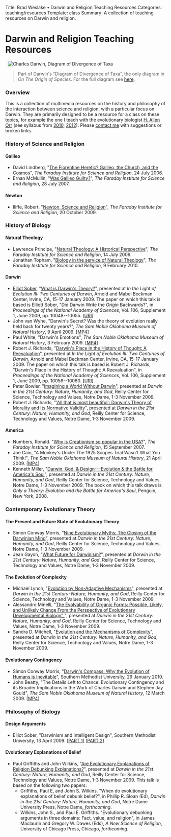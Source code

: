 Title: Brad Weslake &bull; Darwin and Religion Teaching Resources
Categories: teaching/resources
Template: class
Summary: A collection of teaching resources on Darwin and religion.

# Darwin and Religion Teaching Resources

&nbsp;
![Charles Darwin, Diagram of Divergence of
Taxa](http://bweslake.s3.amazonaws.com/images/darwin_diagram.png)
<blockquote class="caption">Part of Darwin's &ldquo;Diagram of Divergence of Taxa&rdquo;, the only diagram in <em>On The Origin of Species</em>.  For the full diagram see <a href="http://darwin-online.org.uk/content/frameset?viewtype=image&amp;itemID=F373&amp;pageseq=133">here</a>.</blockquote>

### Overview

This is a collection of multimedia resources on the history and philosophy of the interaction between science and religion, with a particular focus on Darwin.  They are primarily designed to be a resource for a class on these topics, for example the one I teach with the evolutionary biologist [H. Allen Orr](http://www.rochester.edu/College/BIO/professors/orr.html) (see syllabus from [2010](../2010/darwin), [2012](../2012/darwin)).  Please [contact me](mailto:bradley.weslake@rochester.edu) with suggestions or broken links.

### History of Science and Religion ###

#### Galileo ####

- David Lindberg, "[The Florentine Heretic? Galileo, the Church, and the Cosmos](http://www.st-edmunds.cam.ac.uk/faraday/Multimedia.php?Mode=Add&ItemID=Item_Multimedia_82)", *The Faraday Institute for Science and Religion*, 24 July 2006.
- Ernan McMullin, "[Was Galileo Guilty?](http://www.st-edmunds.cam.ac.uk/faraday/Multimedia.php?Mode=Add&ItemID=Item_Multimedia_174)", *The Faraday Institute for Science and Religion*, 28 July 2007.

#### Newton ####

- Iliffe, Robert. "[Newton, Science and Religion](http://www.st-edmunds.cam.ac.uk/faraday/Multimedia.php?Mode=Add&ItemID=Item_Multimedia_332)", *The Faraday Institute for Science and Religion*, 20 October 2009.

### History of Biology ###

#### Natural Theology ####

- Lawrence Principe, "[Natural Theology: A Historical Perspective](http://www.st-edmunds.cam.ac.uk/faraday/Multimedia.php?Mode=Add&ItemID=Item_Multimedia_317)", *The Faraday Institute for Science and Religion*, 14 July 2009.
- Jonathan Topham, "[Biology in the service of Natural Theology](http://www.st-edmunds.cam.ac.uk/faraday/Multimedia.php?Mode=Add&ItemID=Item_Multimedia_340)", *The Faraday Institute for Science and Religion*, 9 February 2010.

#### Darwin ####

- [Elliot Sober][sober], "[What is Darwin's Theory?](http://sackler.nasmediaonline.org/2009/darwin/elliot_sober/elliot_sober.html)", presented at *In the Light of Evolution III: Two Centuries of Darwin*, Arnold and Mabel Beckman Center, Irvine, CA, 15-17 January 2009.  The paper on which this talk is based is Elliott Sober, "Did Darwin Write the *Origin* Backwards?", in *Proceedings of the National Academy of Sciences*, Vol. 106, Supplement 1, June 2009, pp. 10048--10055. <span class="small">[<a href="http://dx.doi.org/10.1073/pnas.0901109106">URI</a>]</span>
- John van Wyhe, "Darwin's Secret? Was the theory of evolution really held back for twenty years?", *The Sam Noble Oklahoma Museum of Natural History*, 9 April 2009. \[[MP4](http://www.snomnh.ou.edu/rss/video/darwin_apr0909.mp4)\]
- Paul White, "Darwin's Emotions", *The Sam Noble Oklahoma Museum of Natural History*, 3 February 2009. \[[MP4](http://www.snomnh.ou.edu/rss/video/darwin_feb0309.mp4)\]
- Robert J. Richards, "[Darwin's Place in the History of Thought: A Reevaluation](http://sackler.nasmediaonline.org/2009/darwin/robert_richards/robert_richards.html)", presented at *In the Light of Evolution III: Two Centuries of Darwin*, Arnold and Mabel Beckman Center, Irvine, CA, 15-17 January 2009.  The paper on which this talk is based is Robert J. Richards, "Darwin's Place in the History of Thought: A Reevaluation", in *Proceedings of the National Academy of Sciences*, Vol. 106, Supplement 1, June 2009, pp. 10056--10060. <span class="small">[<a href="http://dx.doi.org/10.1073/pnas.0901111106">URI</a>]</span>
- Peter Bowler, "[Imagining a World Without Darwin](http://video.nd.edu/254-darwin-in-the-21st-century-nature-humanity-and-god)", presented at *Darwin in the 21st Century: Nature, Humanity, and God*, Reilly Center for Science, Technology and Values, Notre Dame, 1-3 November 2009.
- Robert J. Richards, "['All that is most beautiful': Darwin's Theory of Morality and Its Normative Validity](http://video.nd.edu/271-darwin-in-the-21st-century-nature-humanity-and-god)", presented at *Darwin in the 21st Century: Nature, Humanity, and God*, Reilly Center for Science, Technology and Values, Notre Dame, 1-3 November 2009.

#### America ###

- Numbers, Ronald. "[Why is Creationism so popular in the USA?](http://www.st-edmunds.cam.ac.uk/faraday/Multimedia.php?Mode=Add&ItemID=Item_Multimedia_188)", *The Faraday Institute for Science and Religion*, 15 September 2007.
- Joe Cain, "A Monkey's Uncle: The 1925 Scopes Trial Wasn't What You Think!", *The Sam Noble Oklahoma Museum of Natural History*, 21 April 2009. \[[MP4](http://www.snomnh.ou.edu/rss/video/darwin_apr2109.mp4)\]
- Kenneth Miller, "[Darwin, God, & Design---Evolution & the Battle for America's Soul](http://video.nd.edu/263-darwin-in-the-21st-century-nature-humanity-and-god)", presented at *Darwin in the 21st Century: Nature, Humanity, and God*, Reilly Center for Science, Technology and Values, Notre Dame, 1-3 November 2009.  The book on which this talk draws is *Only a Theory: Evolution and the Battle for America's Soul*, Penguin, New York, 2008. 

### Contemporary Evolutionary Theory

#### The Present and Future State of Evolutionary Theory

- Simon Conway Morris, "[Nine Evolutionary Myths: The Closing of the Darwinian Mind](http://reilly.nd.edu/conference/darwin/videos/Simon_Conway_Morris.aspx)", presented at *Darwin in the 21st Century: Nature, Humanity, and God*, Reilly Center for Science, Technology and Values, Notre Dame, 1-3 November 2009.
- Jean Gayon, "[What Future for Darwinism?](http://video.nd.edu/259-darwin-in-the-21st-century-nature-humanity-and-god)", presented at *Darwin in the 21st Century: Nature, Humanity, and God*, Reilly Center for Science, Technology and Values, Notre Dame, 1-3 November 2009.

#### The Evolution of Complexity

- Michael Lynch, "[Evolution by Non-Adaptive Mechanisms](http://video.nd.edu/262-darwin-in-the-21st-century-nature-humanity-and-god)", presented at *Darwin in the 21st Century: Nature, Humanity, and God*, Reilly Center for Science, Technology and Values, Notre Dame, 1-3 November 2009.
- Alessandro Minelli, "[The Evolvability of Organic Forms: Possible, Likely, and Unlikely Change From the Perspective of Evolutionary Developmental Biology" ](http://video.nd.edu/264-darwin-in-the-21st-century-nature-humanity-and-god)", presented at *Darwin in the 21st Century: Nature, Humanity, and God*, Reilly Center for Science, Technology and Values, Notre Dame, 1-3 November 2009.
- Sandra D. Mitchell, "[Evolution and the Mechanisms of Complexity](http://video.nd.edu/265-darwin-in-the-21st-century-nature-humanity-and-god)", presented at *Darwin in the 21st Century: Nature, Humanity, and God*, Reilly Center for Science, Technology and Values, Notre Dame, 1-3 November 2009.

#### Evolutionary Contingency ####

- Simon Conway Morris, "[Darwin's Compass: Why the Evolution of Humans is Inevitable](http://www.youtube.com/watch?v=6GpYvGGqXIM)", Southern Methodist University, 29 January 2010.
- John Beatty, "The Details Left to Chance: Evolutionary Contingency and its Broader Implications in the Work of Charles Darwin and Stephen Jay Gould", *The Sam Noble Oklahoma Museum of Natural History*, 12 March 2009. \[[MP4](http://www.snomnh.ou.edu/rss/video/darwin_mar1209.mp4)\]


### Philosophy of Biology

#### Design Arguments ####

- Elliot Sober, "Darwinism and Intelligent Design", Southern Methodist University, 13 April 2009. \[[PART 1](http://www.smu.edu/flashvideo/?cat=Charles%20Darwin%20Anniversary%20Series&id=288)\] \[[PART 2](http://www.smu.edu/flashvideo/?cat=Charles%20Darwin%20Anniversary%20Series&id=287)\]

#### Evolutionary Explanations of Belief ####

- Paul Griffiths and John Wilkins, "[Are Evolutionary Explanations of Religion Debunking Explanations?](http://video.nd.edu/260-darwin-in-the-21st-century-nature-humanity-and-god)", presented at *Darwin in the 21st Century: Nature, Humanity, and God*, Reilly Center for Science, Technology and Values, Notre Dame, 1-3 November 2009.  This talk is based on the following two papers:
  -  Griffiths, Paul E, and John S. Wilkins. "When do evolutionary explanations of belief debunk belief?", in Phillip R. Sloan (Ed), *Darwin in the 21st Century: Nature, Humanity, and God*, Notre Dame University Press, Notre Dame, *forthcoming*.
  - Wilkins, John S., and Paul E. Griffiths. "Evolutionary debunking arguments in three domains: Fact, value, and religion", in James Maclaurin and Gregory W. Dawes (Eds), *A New Science of Religion*, University of Chicago Press, Chicago, *forthcoming*.

[sober]: http://philosophy.wisc.edu/sober/ "Elliot Sober"